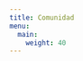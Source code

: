 ```yaml
---
title: Comunidad 
menu:
  main:
    weight: 40
---
```


<!--add blocks of content here to add more sections to the community page -->
